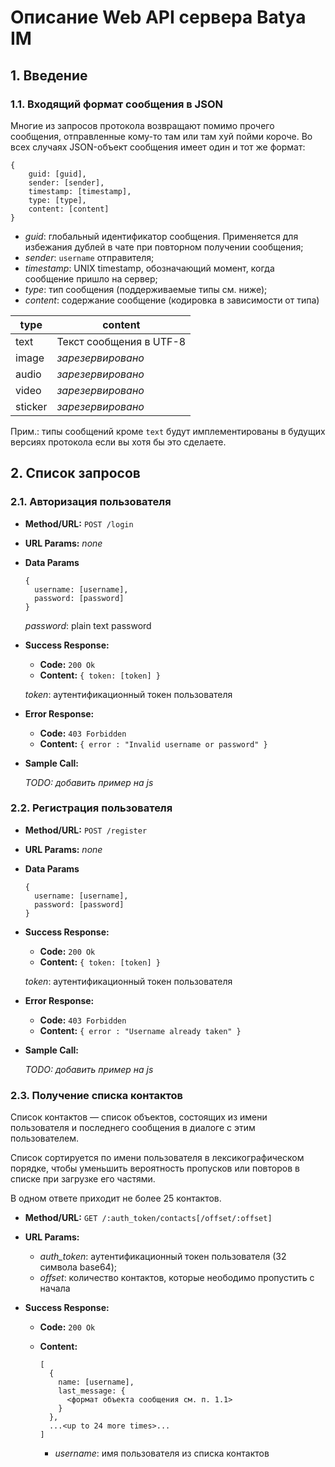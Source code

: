 # Описание Web API сервера Batya IM

## 1. Введение

### 1.1. Входящий формат сообщения в JSON

Многие из запросов протокола возвращают помимо прочего сообщения, отправленные кому-то там или там хуй пойми короче. Во всех случаях JSON-объект сообщения имеет один и тот же формат:

```
{
    guid: [guid],
    sender: [sender],
    timestamp: [timestamp],
    type: [type],
    content: [content]
}
```

* *guid*: глобальный идентификатор сообщения. Применяется для избежания дублей в чате при повторном получении сообщения;
* *sender*: `username` отправителя;
* *timestamp*: UNIX timestamp, обозначающий момент, когда сообщение пришло на сервер;
* *type*: тип сообщения (поддерживаемые типы см. ниже);
* *content*: содержание сообщение (кодировка в зависимости от типа)

|type|content
|---|---|
|text|Текст сообщения в UTF-8
|image|*зарезервировано*
|audio|*зарезервировано*
|video|*зарезервировано*
|sticker|*зарезервировано*

Прим.: типы сообщений кроме `text` будут имплементированы в будущих версиях протокола если вы хотя бы это сделаете.

## 2. Список запросов

### 2.1. Авторизация пользователя

* **Method/URL:** `POST /login`

*  **URL Params:** *none*

* **Data Params**

  ```
  {
    username: [username],
    password: [password]
  }
  ```
  *password️*: plain text password

* **Success Response:**
  
  * **Code:** `200 Ok`
  * **Content:** `{ token: [token] }`

  *token*: аутентификационный токен пользователя
   
* **Error Response:**

  * **Code:** `403 Forbidden`
  * **Content:** `{ error : "Invalid username or password" }`

* **Sample Call:**

  *TODO: добавить пример на js*
  


### 2.2. Регистрация пользователя

* **Method/URL:** `POST /register`
  
*  **URL Params:** *none*

* **Data Params**

  ```
  {
    username: [username],
    password: [password]
  }
  ```

* **Success Response:**
  
  * **Code:** `200 Ok`
  * **Content:** `{ token: [token] }`
  
  *token*: аутентификационный токен пользователя
 
* **Error Response:**

  * **Code:** `403 Forbidden`
  * **Content:** `{ error : "Username already taken" }`

* **Sample Call:**

  *TODO: добавить пример на js*



### 2.3. Получение списка контактов

Список контактов — список объектов, состоящих из имени пользователя и последнего сообщения в диалоге с этим пользователем.

Список сортируется по имени пользователя в лексикографическом порядке, чтобы уменьшить вероятность пропусков или повторов в списке при загрузке его частями.

В одном ответе приходит не более 25 контактов.

* **Method/URL:** `GET /:auth_token/contacts[/offset/:offset]`

* **URL Params:**

  * *auth_token*: аутентификационный токен пользователя (32 символа base64);
  * *offset*: количество контактов, которые неободимо пропустить с начала

* **Success Response:**
  
  * **Code:** `200 Ok`
  * **Content:**
    ```
    [
      {
        name: [username],
        last_message: {
          <формат объекта сообщения см. п. 1.1>
        }
      },
      ...<up to 24 more times>...
    ]
    ```
    
    * *username*: имя пользователя из списка контактов

